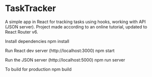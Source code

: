 # TaskTracker
A simple app in React for tracking tasks using hooks, working with API (JSON server). Project made according to an online tutorial, updated to React Router v6.

Install dependencies
  npm install
 
Run React dev server (http://localhost:3000)
  npm start

Run the JSON server (http://localhost:5000)
  npm run server
  
To build for production
  npm build
